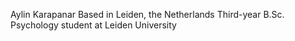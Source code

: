 Aylin Karapanar
Based in Leiden, the Netherlands
Third-year B.Sc. Psychology student at Leiden University


<!---
aylinkarapanar/aylinkarapanar is a ✨ special ✨ repository because its `README.md` (this file) appears on your GitHub profile.
You can click the Preview link to take a look at your changes.
--->
